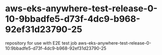 # aws-eks-anywhere-test-release-0-10-9bbadfe5-d73f-4dc9-b968-92ef31d23790-25
repository for use with E2E test job aws-eks-anywhere-test-release-0-10:9bbadfe5-d73f-4dc9-b968-92ef31d23790-25
